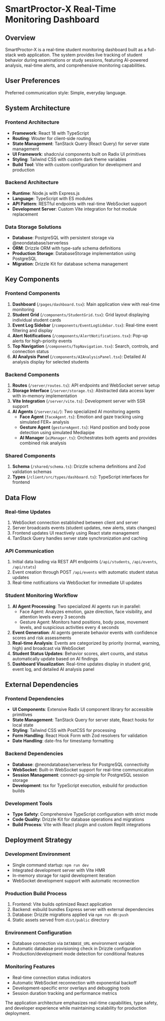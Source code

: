 # SmartProctor-X Real-Time Monitoring Dashboard

## Overview

SmartProctor-X is a real-time student monitoring dashboard built as a full-stack web application. The system provides live tracking of student behavior during examinations or study sessions, featuring AI-powered analysis, real-time alerts, and comprehensive monitoring capabilities.

## User Preferences

Preferred communication style: Simple, everyday language.

## System Architecture

### Frontend Architecture
- **Framework**: React 18 with TypeScript
- **Routing**: Wouter for client-side routing
- **State Management**: TanStack Query (React Query) for server state management
- **UI Framework**: shadcn/ui components built on Radix UI primitives
- **Styling**: Tailwind CSS with custom dark theme variables
- **Build Tool**: Vite with custom configuration for development and production

### Backend Architecture
- **Runtime**: Node.js with Express.js
- **Language**: TypeScript with ES modules
- **API Pattern**: RESTful endpoints with real-time WebSocket support
- **Development Server**: Custom Vite integration for hot module replacement

### Data Storage Solutions
- **Database**: PostgreSQL with persistent storage via @neondatabase/serverless
- **ORM**: Drizzle ORM with type-safe schema definitions
- **Production Storage**: DatabaseStorage implementation using PostgreSQL
- **Migration**: Drizzle Kit for database schema management

## Key Components

### Frontend Components
1. **Dashboard** (`/pages/dashboard.tsx`): Main application view with real-time monitoring
2. **Student Grid** (`/components/StudentGrid.tsx`): Grid layout displaying individual student cards
3. **Event Log Sidebar** (`/components/EventLogSidebar.tsx`): Real-time event filtering and display
4. **Alert Notifications** (`/components/AlertNotifications.tsx`): Pop-up alerts for high-priority events
5. **Top Navigation** (`/components/TopNavigation.tsx`): Search, controls, and connection status
6. **AI Analysis Panel** (`/components/AIAnalysisPanel.tsx`): Detailed AI analysis display for selected students

### Backend Components
1. **Routes** (`/server/routes.ts`): API endpoints and WebSocket server setup
2. **Storage Interface** (`/server/storage.ts`): Abstracted data access layer with in-memory implementation
3. **Vite Integration** (`/server/vite.ts`): Development server with SSR support
4. **AI Agents** (`/server/ai/`): Two specialized AI monitoring agents
   - **Face Agent** (`faceAgent.ts`): Emotion and gaze tracking using simulated FER+ analysis
   - **Gesture Agent** (`gestureAgent.ts`): Hand position and body pose detection using simulated Mediapipe
   - **AI Manager** (`aiManager.ts`): Orchestrates both agents and provides combined risk analysis

### Shared Components
1. **Schema** (`/shared/schema.ts`): Drizzle schema definitions and Zod validation schemas
2. **Types** (`/client/src/types/dashboard.ts`): TypeScript interfaces for frontend

## Data Flow

### Real-time Updates
1. WebSocket connection established between client and server
2. Server broadcasts events (student updates, new alerts, stats changes)
3. Frontend updates UI reactively using React state management
4. TanStack Query handles server state synchronization and caching

### API Communication
1. Initial data loading via REST API endpoints (`/api/students`, `/api/events`, `/api/stats`)
2. Event creation through POST `/api/events` with automatic student status updates
3. Real-time notifications via WebSocket for immediate UI updates

### Student Monitoring Workflow
1. **AI Agent Processing**: Two specialized AI agents run in parallel:
   - Face Agent: Analyzes emotion, gaze direction, face visibility, and attention levels every 3 seconds
   - Gesture Agent: Monitors hand positions, body pose, movement levels, and suspicious activities every 4 seconds
2. **Event Generation**: AI agents generate behavior events with confidence scores and risk assessments
3. **Real-time Analysis**: Events are categorized by priority (normal, warning, high) and broadcast via WebSocket
4. **Student Status Updates**: Behavior scores, alert counts, and status automatically update based on AI findings
5. **Dashboard Visualization**: Real-time updates display in student grid, event log, and detailed AI analysis panel

## External Dependencies

### Frontend Dependencies
- **UI Components**: Extensive Radix UI component library for accessible primitives
- **State Management**: TanStack Query for server state, React hooks for local state
- **Styling**: Tailwind CSS with PostCSS for processing
- **Form Handling**: React Hook Form with Zod resolvers for validation
- **Date Handling**: date-fns for timestamp formatting

### Backend Dependencies
- **Database**: @neondatabase/serverless for PostgreSQL connectivity
- **WebSocket**: Built-in WebSocket support for real-time communication
- **Session Management**: connect-pg-simple for PostgreSQL session storage
- **Development**: tsx for TypeScript execution, esbuild for production builds

### Development Tools
- **Type Safety**: Comprehensive TypeScript configuration with strict mode
- **Code Quality**: Drizzle Kit for database operations and migrations
- **Build Process**: Vite with React plugin and custom Replit integrations

## Deployment Strategy

### Development Environment
- Single command startup: `npm run dev`
- Integrated development server with Vite HMR
- In-memory storage for rapid development iteration
- WebSocket development support with automatic reconnection

### Production Build Process
1. Frontend: Vite builds optimized React application
2. Backend: esbuild bundles Express server with external dependencies
3. Database: Drizzle migrations applied via `npm run db:push`
4. Static assets served from `dist/public` directory

### Environment Configuration
- Database connection via `DATABASE_URL` environment variable
- Automatic database provisioning check in Drizzle configuration
- Production/development mode detection for conditional features

### Monitoring Features
- Real-time connection status indicators
- Automatic WebSocket reconnection with exponential backoff
- Development-specific error overlays and debugging tools
- Session duration tracking and performance metrics

The application architecture emphasizes real-time capabilities, type safety, and developer experience while maintaining scalability for production deployment.